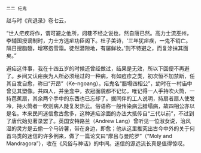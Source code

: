     二二 疟鬼 

   赵与时《宾退录》卷七云，

   “世人疟疾将作，谓可避之他所，闾巷不经之说也，然自唐已然。高力士流巫州，李辅国授谪制时，力士方逃疟功臣阁下。杜子美诗，‘三年犹疟疾，一鬼不销亡。隔日搜脂髓，增寒抱雪霜。徒然潜隙地，有屡鲜妆。’则不特避之，而复涂抹其面矣。”

   避疟这件事，我在十四五岁的时候还曾经做过，结果是无效，所以下回便不再避了。乡间又认疟疾为人所必须经过的一种病，有如痘疹之类，初次恒不加禁断，任其自发自愈，称曰“开昂”（Ke-ngoang）。疟鬼名“腊塌四相公”，幼时在一村庙中曾见其塑像。共四人，并坐龛中，衣冠面貌都不记忆，唯记得一人手持吹火筒，一持芭蕉扇，其余两个手中的东西也已忘却了。据同伴的工人说明，持扇者扇人使发冷，持火筒者一吹则病人陡复发热云。俗语称一般传染病云腊塌病，故四相公亦以是名。本来民间迷信愈古愈多，这种逃疟涂面的办法大抵传自“三代以前”，不过到了唐代始见著录罢了。英国安特路兰（Andrew Lang）曾听见一位淑女说，治风湿的灵方是去偷一个马铃薯，带在身边，即愈；他从这里推究出古今中外的关于何首乌类的迷信的许多例来，做了一篇论文曰“摩吕与曼陀罗”（“Moly and Mandragora”），收在《风俗与神话》的中间。迷信的源远流长真是值得惊叹。

